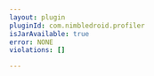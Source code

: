 ```yaml
---
layout: plugin
pluginId: com.nimbledroid.profiler
isJarAvailable: true
error: NONE
violations: []

---
```

